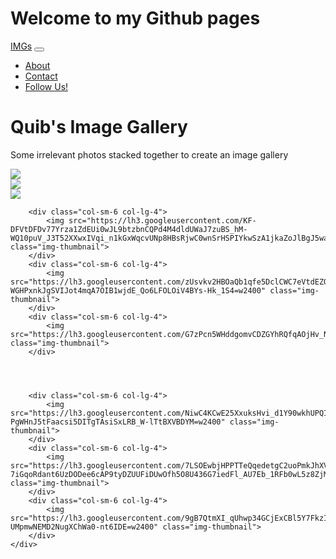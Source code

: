 # Welcome to my Github pages
<!DOCTYPE html>
<html>
<head>
	<title>Gallery of Images</title>
	<link rel="stylesheet" href="https://cdn.jsdelivr.net/npm/bootstrap@4.5.3/dist/css/bootstrap.min.css" integrity="sha384-TX8t27EcRE3e/ihU7zmQxVncDAy5uIKz4rEkgIXeMed4M0jlfIDPvg6uqKI2xXr2" crossorigin="anonymous">
	<link rel="stylesheet" type="text/css" href="ImageGallery.css">
	<link rel="stylesheet" type="text/css" href="https://cdnjs.cloudflare.com/ajax/libs/font-awesome/4.4.0/css/font-awesome.css">
</head>
<body>


<nav class="navbar navbar-expand-md bg-dark navbar-dark fixed-top">
  <!-- Brand -->
  <a class="navbar-brand" href="#">IMGs</a>

  <!-- Toggler/collapsibe Button -->
  <button class="navbar-toggler" type="button" data-toggle="collapse" data-target="#collapsibleNavbar">
    <span class="navbar-toggler-icon"></span>
  </button>

  <!-- Navbar links -->
  <div class="collapse navbar-collapse" id="collapsibleNavbar">
    <ul class="navbar-nav">
      <li class="nav-item">
        <a class="nav-link" href="https://www.google.com">About</a>
      </li>
      <li class="nav-item">
        <a class="nav-link" href="https://www.google.com">Contact</a>
      </li>
      <li class="nav-item">
        <a class="nav-link" href="https://www.google.com">Follow Us!</a>
      </li>
    </ul>
  </div>
</nav>

<div class="container">
	<div class="jumbotron">
		<h1> <i class="fa fa-spinner fa-spin"></i>Quib's Image Gallery</h1>
		<p>Some irrelevant photos stacked together to create an image gallery</p>
	</div>
	<div class="row">
		<div class="col-sm-6 col-lg-4">
			<img src="https://lh3.googleusercontent.com/G90vcBzwQr0GRZeEKXzBH2T7-Q0aO0y-wkxpUaLxihCwQBOjMl3LP29Usew0jLEqqJzex-k9z3ZPHEekqcRDDOuU94iASeWbhGW8nC_o2gPchlS7DctxrjCabfOTU0UiF_pVUXmJvBs=w2400" class="img-thumbnail">
		</div>
		<div class="col-sm-6 col-lg-4">
			<img src="https://lh3.googleusercontent.com/wd94hKvGU9hFJLIiF8szmWzGaM47bzLWM3k5OTYvHroTmgRbIYUECbo881-gEXFghgTJ7hpND3jI-KFRtwuOOs_Obwod6u7GybTw6Nou_Shu6FlypFb6VSpBVQjC0z7u5v0uO-yuPFg=w2400" class="img-thumbnail">
		</div>
		<div class="col-sm-6 col-lg-4">
			<img src="https://lh3.googleusercontent.com/V9NOLef404BWmxkMUraCEbAildQhhpG_9JfUi_-0b1dou5MeTXJVviv20cNcT6Yzad6-VEFeJE7ZMh4q8tUy4nS5MFJo2RQo_PEwY-a-QfYav7c9NEskiaJz0PjB6jceQK-kb4jlRXs=w2400" class="img-thumbnail">
		</div>
	

	
		<div class="col-sm-6 col-lg-4">
			<img src="https://lh3.googleusercontent.com/KF-DFVtDFDv77Yrza1ZdEUi0wJL9btzbnCQPd4M4dldUWaJ7zuBS_hM-WQ10puV_J3T52XXwxIVqi_n1kGxWqcvUNp8HBsRjwC0wnSrHSPIYkwSzA1jkaZoJlBgJ5waOzUg47kKK00E=w2400" class="img-thumbnail">
		</div>
		<div class="col-sm-6 col-lg-4">
			<img src="https://lh3.googleusercontent.com/zUsvkv2HBOaQb1qfe5DclCWC7eVtdEZOPd8FdyoVmlv80YHk1GERY2XJOzNFMFAoUGO1Dgl_zCm4XT3H2F5Rzq_i-WGHPxnkJgSVIJot4mqA7OIB1wjdE_Qo6LFOLOiV4BYs-Hk_1S4=w2400" class="img-thumbnail">
		</div>
		<div class="col-sm-6 col-lg-4">
			<img src="https://lh3.googleusercontent.com/G7zPcn5WHddgomvCDZGYhRQfqAOjHv_NKreeQHlG_VYyd3ufYWTo26ri_0ir3EkzNEZD5KpzlJh7vJjnq_NEKmLt2SNHstzf7MG0uY17PoFaqWroLPF8WFtmXb0ZyonjxM0p4gwKxyE=w2400" class="img-thumbnail">
		</div>
	      


	
		<div class="col-sm-6 col-lg-4">
			<img src="https://lh3.googleusercontent.com/NiwC4KCwE25XxuksHvi_d1Y90wkhUPQIIBcLjhaYY3RIttDsjkjDFRAQzTnfELDNWUygJP4Egmrc0mMVhGcwu1d08MyiQZuNB-PgWHnJ5tFaacsi5DITgTAsiSxLRB_W-lTtBXVBDYM=w2400" class="img-thumbnail">
		</div>
		<div class="col-sm-6 col-lg-4">
			<img src="https://lh3.googleusercontent.com/7LSOEwbjHPPTTeQqedetgC2uoPmkJhXVDHzMtwUJsZSb7OFoScMd9lZxa4Qgh-7iGqoRdant6UzDODee6cAP9tyDZUUFiDUwOfh5O8U436G7iedFl_AU7Eb_1RFb0wL5z8ZjMWYvYIs=w2400" class="img-thumbnail">
		</div>
		<div class="col-sm-6 col-lg-4">
			<img src="https://lh3.googleusercontent.com/9gB7QtmXI_qUhwp34GCjExCBl5Y7FkzIlRrzo9OnuAA_OYN5KXc1SUk8xjLXWrBviu5b20rQqSh3aDqq3G5i0w1ZOf8s1OH_LFHVt_8i7OG3phjT-UMpmwNEMD2NugXChWa0-nt6IDE=w2400" class="img-thumbnail">
		</div>
	</div>	             
</div>








<script
  src="https://code.jquery.com/jquery-3.6.0.min.js"
  integrity="sha256-/xUj+3OJU5yExlq6GSYGSHk7tPXikynS7ogEvDej/m4="
  crossorigin="anonymous"></script>
<script type="text/javascript" src="https://stackpath.bootstrapcdn.com/bootstrap/4.5.2/js/bootstrap.min.js"></script>
</body>
</html>

